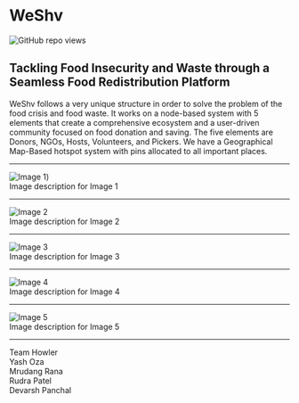 # WeShv

![GitHub repo views](https://komarev.com/ghpvc/?username=YashDhirajOza&repo=WESHV&color=blue)

## Tackling Food Insecurity and Waste through a Seamless Food Redistribution Platform

WeShv follows a very unique structure in order to solve the problem of the food crisis and food waste. It works on a node-based system with 5 elements that create a comprehensive ecosystem and a user-driven community focused on food donation and saving. The five elements are Donors, NGOs, Hosts, Volunteers, and Pickers. We have a Geographical Map-Based hotspot system with pins allocated to all important places.

---

![Image 1](https://imgur.com/wywGinH))  
Image description for Image 1

---

![Image 2](https://your-image-link.com)  
Image description for Image 2

---

![Image 3](https://your-image-link.com)  
Image description for Image 3

---

![Image 4](https://your-image-link.com)  
Image description for Image 4

---

![Image 5](https://your-image-link.com)  
Image description for Image 5

---

Team Howler  
Yash Oza  
Mrudang Rana  
Rudra Patel  
Devarsh Panchal
